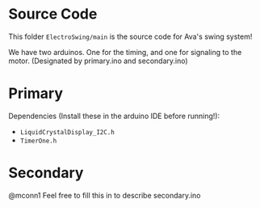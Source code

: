 # Source Code
This folder `ElectroSwing/main` is the source code for Ava's swing system!

We have two arduinos. One for the timing, and one for signaling to the motor.
(Designated by primary.ino and secondary.ino)

# Primary
Dependencies (Install these in the arduino IDE before running!):
- `LiquidCrystalDisplay_I2C.h`
- `TimerOne.h`

# Secondary
@mconn1 Feel free to fill this in to describe secondary.ino


